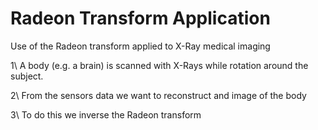 # Radeon Transform Application

Use of the Radeon transform applied to X-Ray medical imaging

1\ A body (e.g. a brain) is scanned with X-Rays while rotation around the subject.

2\ From the sensors data we want to reconstruct and image of the body

3\ To do this we inverse the Radeon transform
